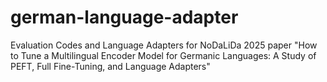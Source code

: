 # german-language-adapter
Evaluation Codes and Language Adapters for NoDaLiDa 2025 paper "How to Tune a Multilingual Encoder Model for Germanic Languages: A Study of PEFT, Full Fine-Tuning, and Language Adapters"
